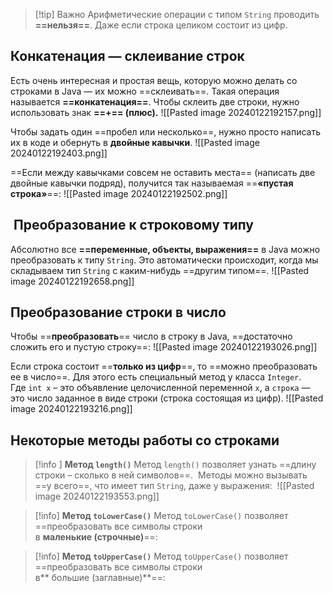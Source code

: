 
> [!tip] Важно
> Арифметические операции с типом `String` проводить **==нельзя==**. Даже если строка целиком состоит из цифр.
## Конкатенация — склеивание строк
Есть очень интересная и простая вещь, которую можно делать со строками в Java — их можно ==склеивать==. Такая операция называется **==конкатенация==**.
Чтобы склеить две строки, нужно использовать знак **==+== (плюс).**
![[Pasted image 20240122192157.png]]

Чтобы задать один ==пробел или несколько==, нужно просто написать их в коде и обернуть в **двойные кавычки**.
![[Pasted image 20240122192403.png]]

==Если между кавычками совсем не оставить места== (написать две двойные кавычки подряд), получится так называемая ==**«пустая строка»**==:
![[Pasted image 20240122192502.png]]


##  Преобразование к строковому типу
Абсолютно все **==переменные, объекты, выражения==** в Java можно преобразовать к типу `String`.
Это автоматически происходит, когда мы складываем тип `String` с каким-нибудь ==другим типом==.
![[Pasted image 20240122192658.png]]

## Преобразование строки в число
Чтобы ==**преобразовать**== число в строку в Java, ==достаточно сложить его и пустую строку==:
![[Pasted image 20240122193026.png]]

Если строка состоит ==**только из цифр**==, то ==можно преобразовать ее в число==. Для этого есть специальный метод у класса `Integer`.
Где `int x` – это объявление целочисленной переменной `x`, а `строка` — это число заданное в виде строки (строка состоящая из цифр).
![[Pasted image 20240122193216.png]]

## Некоторые методы работы со строками

> [!info ] **Метод `length()`**
> Метод `length()` позволяет узнать ==длину строки – сколько в ней символов==.
>  Методы можно вызывать ==у всего==, что имеет тип `String`, даже у выражения:
>  ![[Pasted image 20240122193553.png]]

> [!info] **Метод `toLowerCase()`**
> Метод `toLowerCase()` позволяет ==преобразовать все символы строки в **маленькие (строчные)**==:

> [!info] **Метод `toUpperCase()`**
> Метод `toUpperCase()` позволяет ==преобразовать все символы строки в** большие (заглавные)**==:

